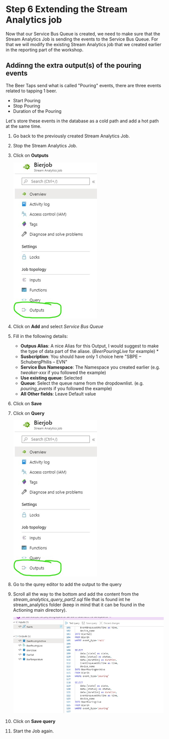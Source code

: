# Step 6 Extending the Stream Analytics job
Now that our Service Bus Queue is created, we need to make sure that the Stream Analytics Job is sending the events to the Service Bus Queue.
For that we will modify the existing Stream Analytics job that we created earlier in the reporting part of the workshop.

## Addinng the extra output(s) of the pouring events
The Beer Taps send what is called "Pouring" events, there are three events related to tapping 1 beer.
* Start Pouring
* Stop Pouring
* Duration of the Pouring

Let's store these events in the database as a cold path and add a hot path at the same time.
1. Go back to the previously created Stream Analytics Job.
2. Stop the Stream Analytics Job. 
3. Click on **Outputs**

    ![Stream Analytics](img/asa_output.jpg)

4. Click on **Add** and select *Service Bus Queue*
5. Fill in the following details:
      * **Outpus Alias**: A nice Alias for this Output, I would suggest to make the type of data part of the aliase. (_BeerPouringLive_ for example) *
      * **Susbcription**: You should have only 1 choice here "SBPE – SchubergPhilis – EVN"
      * **Service Bus Namespace**: The Namespace you created earlier (e.g. *tweaker-xxx* if you followed the example)
      * **Use existing queue**: Selected
      * **Queue**: Select the queue name from the dropdownlist. (e.g. *pouring_events* if you followed the example)
      * **All Other fields**: Leave Default value
6. Click on **Save**
7. Click on **Query**

    ![Stream Analytics](img/asa_output.jpg)

8. Go to the qurey editor to add the output to the query
9. Scroll all the way to the bottom and add the content from the *stream_analytics_query_part2.sql* file that is found int he stream_analytics folder (keep in mind that it can be found in the Actioning main directory).

    ![Stream Analytics](img/asa_extended_query.jpg)

10. Click on **Save query**
11. Start the Job again.
